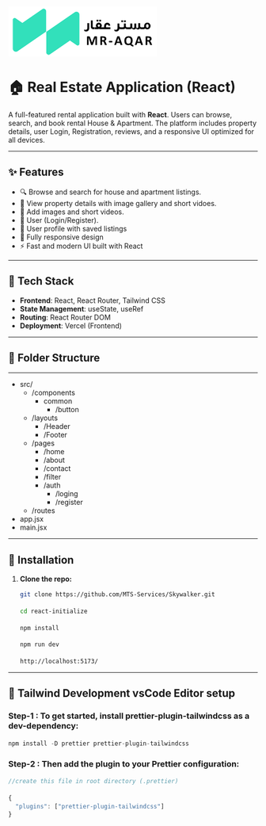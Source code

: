 ![alt text](/public/logo%20.png)

# 🏠 Real Estate Application (React)

A full-featured rental application built with **React**. Users can browse, search, and book rental House & Apartment. The platform includes property details, user Login, Registration, reviews, and a responsive UI optimized for all devices.

---

## ✨ Features

- 🔍 Browse and search for house and apartment listings.
- 🏡 View property details with image gallery and short vidoes.
- 📝 Add images and short videos.
- 🔐 User (Login/Register).
- 💾 User profile with saved listings
- 📱 Fully responsive design
- ⚡ Fast and modern UI built with React

---

## 🚀 Tech Stack

- **Frontend**: React, React Router, Tailwind CSS
- **State Management**: useState, useRef
- **Routing**: React Router DOM
- **Deployment**: Vercel (Frontend)

---

## 📁 Folder Structure

---

- src/
  - /components
    - common
      - /button
  - /layouts
    - /Header
    - /Footer
  - /pages
    - /home
    - /about
    - /contact
    - /filter
    - /auth
      - /loging
      - /register
  - /routes
- app.jsx
- main.jsx

---

## 🔧 Installation

1. **Clone the repo:**

   ```bash
   git clone https://github.com/MTS-Services/Skywalker.git

   cd react-initialize

   npm install

   npm run dev

   http://localhost:5173/

   ```

---

## 🎨 Tailwind Development vsCode Editor setup

### Step-1 : To get started, install prettier-plugin-tailwindcss as a dev-dependency:

```js
npm install -D prettier prettier-plugin-tailwindcss
```

### Step-2 : Then add the plugin to your Prettier configuration:

```js
//create this file in root directory (.prettier)

{
  "plugins": ["prettier-plugin-tailwindcss"]
}
```
